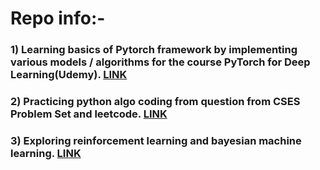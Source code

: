 # Repo info:- 

### 1) Learning basics of Pytorch framework by implementing various models / algorithms for the course PyTorch for Deep Learning(Udemy). [LINK](https://www.learnpytorch.io/)

### 2) Practicing python algo coding from question from CSES Problem Set and leetcode. [LINK](https://github.com/prathameshk30/PyTorch-Algo-Practice/blob/main/algoPractice.ipynb)

### 3) Exploring reinforcement learning and bayesian machine learning. [LINK](https://github.com/prathameshk30/PyTorch-Algo-Practice/blob/main/Reinforcement__Learning_intro.ipynb)
